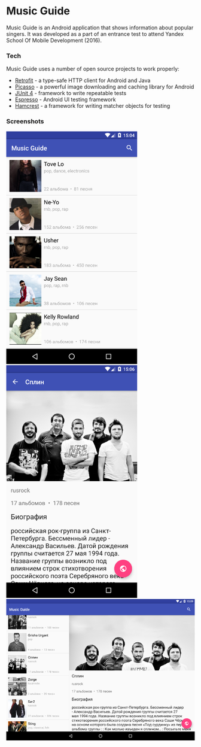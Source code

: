 # Music Guide
Music Guide is an Android application that shows information about popular singers.
It was developed as a part of an entrance test to attend Yandex School Of Mobile Development (2016).

### Tech

Music Guide uses a number of open source projects to work properly:

* [Retrofit] - a type-safe HTTP client for Android and Java
* [Picasso] - a powerful image downloading and caching library for Android
* [JUnit 4] - framework to write repeatable tests
* [Espresso] - Android UI testing framework
* [Hamcrest] - a framework for writing matcher objects for testing

### Screenshots

<img src="Docs/screenshot1.png" width="350">
<img src="Docs/screenshot2.png" width="350">
</br>
<img src="Docs/screenshot3.png" width="800">

[Retrofit]: <http://square.github.io/retrofit/>
[Picasso]: <http://square.github.io/picasso/>
[Espresso]: <https://google.github.io/android-testing-support-library/docs/espresso/index.html>
[Hamcrest]: <http://hamcrest.org/>
[JUnit 4]: <http://junit.org/junit4/>
